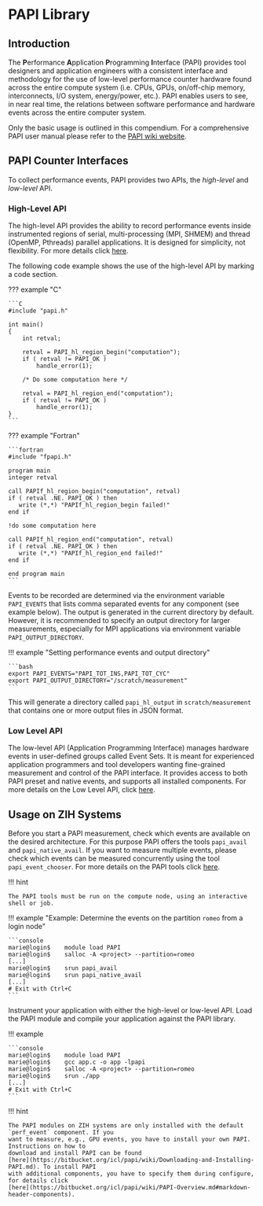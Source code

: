 # PAPI Library

## Introduction

The **P**erformance **A**pplication **P**rogramming **I**nterface (PAPI) provides tool designers and
application engineers with a consistent interface and methodology for the use of low-level
performance counter hardware found across the entire compute system (i.e. CPUs, GPUs, on/off-chip
memory, interconnects, I/O system, energy/power, etc.). PAPI enables users to see, in near real
time, the relations between software performance and hardware events across the entire computer
system.

Only the basic usage is outlined in this compendium. For a comprehensive PAPI user manual please
refer to the [PAPI wiki website](https://bitbucket.org/icl/papi/wiki/Home).

## PAPI Counter Interfaces

To collect performance events, PAPI provides two APIs, the *high-level* and *low-level* API.

### High-Level API

The high-level API provides the ability to record performance events inside instrumented regions of
serial, multi-processing (MPI, SHMEM) and thread (OpenMP, Pthreads) parallel applications. It is
designed for simplicity, not flexibility. For more details click
[here](https://bitbucket.org/icl/papi/wiki/PAPI-HL.md).

The following code example shows the use of the high-level API by marking a code section.

??? example "C"

    ```C
    #include "papi.h"

    int main()
    {
        int retval;

        retval = PAPI_hl_region_begin("computation");
        if ( retval != PAPI_OK )
            handle_error(1);

        /* Do some computation here */

        retval = PAPI_hl_region_end("computation");
        if ( retval != PAPI_OK )
            handle_error(1);
    }
    ```


??? example "Fortran"

    ```fortran
    #include "fpapi.h"

    program main
    integer retval

    call PAPIf_hl_region_begin("computation", retval)
    if ( retval .NE. PAPI_OK ) then
       write (*,*) "PAPIf_hl_region_begin failed!"
    end if

    !do some computation here

    call PAPIf_hl_region_end("computation", retval)
    if ( retval .NE. PAPI_OK ) then
       write (*,*) "PAPIf_hl_region_end failed!"
    end if

    end program main
    ```


Events to be recorded are determined via the environment variable `PAPI_EVENTS` that lists comma
separated events for any component (see example below). The output is generated in the current
directory by default. However, it is recommended to specify an output directory for larger
measurements, especially for MPI applications via environment variable `PAPI_OUTPUT_DIRECTORY`.


!!! example "Setting performance events and output directory"

    ```bash
    export PAPI_EVENTS="PAPI_TOT_INS,PAPI_TOT_CYC"
    export PAPI_OUTPUT_DIRECTORY="/scratch/measurement"
    ```

This will generate a directory called `papi_hl_output` in `scratch/measurement` that contains one or
more output files in JSON format.

### Low Level API

The low-level API (Application Programming Interface) manages hardware events in user-defined groups
called Event Sets. It is meant for experienced application programmers and tool developers wanting
fine-grained measurement and control of the PAPI interface. It provides access to both PAPI preset
and native events, and supports all installed components. For more details on the Low Level API,
click [here](https://bitbucket.org/icl/papi/wiki/PAPI-LL.md).

## Usage on ZIH Systems

Before you start a PAPI measurement, check which events are available on the desired architecture.
For this purpose PAPI offers the tools `papi_avail` and `papi_native_avail`. If you want to measure
multiple events, please check which events can be measured concurrently using the tool
`papi_event_chooser`. For more details on the PAPI tools click
[here](https://bitbucket.org/icl/papi/wiki/PAPI-Overview.md#markdown-header-papi-utilities).

!!! hint

    The PAPI tools must be run on the compute node, using an interactive shell or job.

!!! example "Example: Determine the events on the partition `romeo` from a login node"

    ```console
    marie@login$    module load PAPI
    marie@login$	salloc -A <project> --partition=romeo
    [...]
    marie@login$	srun papi_avail
    marie@login$	srun papi_native_avail
    [...]
    # Exit with	Ctrl+C
    ```

Instrument your application with either the high-level or low-level API. Load the PAPI module and
compile your application against the  PAPI library. 

!!! example

    ```console
    marie@login$    module load PAPI
    marie@login$    gcc app.c -o app -lpapi
    marie@login$    salloc -A <project> --partition=romeo
    marie@login$    srun ./app
    [...]
    # Exit with	Ctrl+C
    ```

!!! hint

    The PAPI modules on ZIH systems are only installed with the default `perf_event` component. If you
    want to measure, e.g., GPU events, you have to install your own PAPI. Instructions on how to
    download and install PAPI can be found
    [here](https://bitbucket.org/icl/papi/wiki/Downloading-and-Installing-PAPI.md). To install PAPI
    with additional components, you have to specify them during configure, for details click
    [here](https://bitbucket.org/icl/papi/wiki/PAPI-Overview.md#markdown-header-components).

